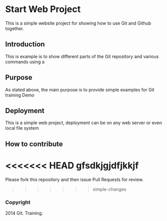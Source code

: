 # Start Web Project
This is a simple website project for showing how to use Git and Github together.

## Introduction
This is example is to show different parts of the Git repository and various commands using a
## Purpose
As stated above, the main purpose is to provide simple examples for Git training Demo
## Deployment
This is a simple web project, deployment can be on any web server or even local file system
## How to contribute
<<<<<<< HEAD
gfsdkjgjdfjkkjf
=======
Please fork this repository and then issue Pull Requests for review.
>>>>>>> simple-changes
### Copyright

2014 Git. Training.
